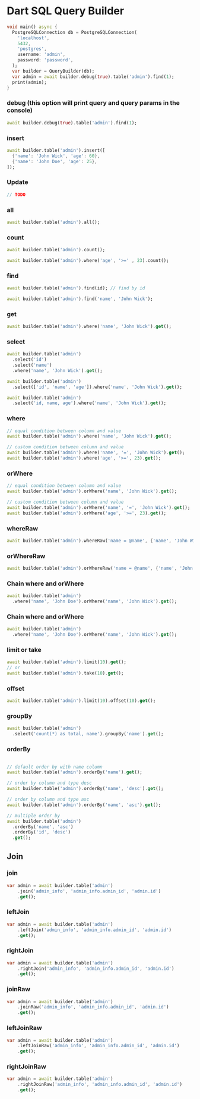 # Dart SQL Query Builder

```dart
void main() async {
  PostgreSQLConnection db = PostgreSQLConnection(
    'localhost',
    5432,
    'postgres',
    username: 'admin',
    password: 'password',
  );
  var builder = QueryBuilder(db);
  var admin = await builder.debug(true).table('admin').find(1);
  print(admin);
}
```

### debug (this option will print query and query params in the console)

```dart
await builder.debug(true).table('admin').find(1);
```

### insert

```dart
await builder.table('admin').insert([
  {'name': 'John Wick', 'age': 60},
  {'name': 'John Doe', 'age': 25},
]);
```

### Update

```dart
// TODO
```

### all

```dart
await builder.table('admin').all();
```

### count

```dart
await builder.table('admin').count();

await builder.table('admin').where('age', '>=' , 23).count();
```

### find

```dart
await builder.table('admin').find(id); // find by id

await builder.table('admin').find('name', 'John Wick');
```

### get

```dart
await builder.table('admin').where('name', 'John Wick').get();
```

### select

```dart
await builder.table('admin')
  .select('id')
  .select('name')
  .where('name', 'John Wick').get();

await builder.table('admin')
  .select(['id', 'name', 'age']).where('name', 'John Wick').get();

await builder.table('admin')
  .select('id, name, age').where('name', 'John Wick').get();
```

### where

```dart
// equal condition between column and value
await builder.table('admin').where('name', 'John Wick').get();

// custom condition between column and value
await builder.table('admin').where('name', '=', 'John Wick').get();
await builder.table('admin').where('age', '>=', 23).get();
```

### orWhere

```dart
// equal condition between column and value
await builder.table('admin').orWhere('name', 'John Wick').get();

// custom condition between column and value
await builder.table('admin').orWhere('name', '=', 'John Wick').get();
await builder.table('admin').orWhere('age', '>=', 23).get();
```

### whereRaw

```dart
await builder.table('admin').whereRaw('name = @name', {'name', 'John Wick'}).get();
```

### orWhereRaw

```dart
await builder.table('admin').orWhereRaw('name = @name', {'name', 'John Wick'}).get();
```

### Chain where and orWhere

```dart
await builder.table('admin')
  .where('name', 'John Doe').orWhere('name', 'John Wick').get();
```

### Chain where and orWhere

```dart
await builder.table('admin')
  .where('name', 'John Doe').orWhere('name', 'John Wick').get();
```

### limit or take

```dart
await builder.table('admin').limit(10).get();
// or
await builder.table('admin').take(10).get();
```

### offset

```dart
await builder.table('admin').limit(10).offset(10).get();
```

### groupBy

```dart
await builder.table('admin')
  .select('count(*) as total, name').groupBy('name').get();
```

### orderBy

```dart

// default order by with name column
await builder.table('admin').orderBy('name').get();

// order by column and type desc
await builder.table('admin').orderBy('name', 'desc').get();

// order by column and type asc
await builder.table('admin').orderBy('name', 'asc').get();

// multiple order by
await builder.table('admin')
  .orderBy('name', 'asc')
  .orderBy('id', 'desc')
  .get();
```

## Join

### join

```dart
var admin = await builder.table('admin')
    .join('admin_info', 'admin_info.admin_id', 'admin.id')
    .get();
```

### leftJoin

```dart
var admin = await builder.table('admin')
    .leftJoin('admin_info', 'admin_info.admin_id', 'admin.id')
    .get();
```

### rightJoin

```dart
var admin = await builder.table('admin')
    .rightJoin('admin_info', 'admin_info.admin_id', 'admin.id')
    .get();
```


### joinRaw

```dart
var admin = await builder.table('admin')
    .joinRaw('admin_info', 'admin_info.admin_id', 'admin.id')
    .get();
```


### leftJoinRaw

```dart
var admin = await builder.table('admin')
    .leftJoinRaw('admin_info', 'admin_info.admin_id', 'admin.id')
    .get();
```

### rightJoinRaw

```dart
var admin = await builder.table('admin')
    .rightJoinRaw('admin_info', 'admin_info.admin_id', 'admin.id')
    .get();
```
